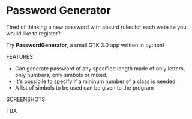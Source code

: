 # Password Generator

Tired of thinking a new password with absurd rules for each website you would like to register?

Try **PasswordGenerator**, a small GTK 3.0 app written in python!

FEATURES:

* Can generate password of any specified length made of only letters, only numbers, only simbols or mixed.
* It's possibile to specify if a mininum number of a class is needed.
* A list of simbols to be used can be given to the program

SCREENSHOTS:

TBA
